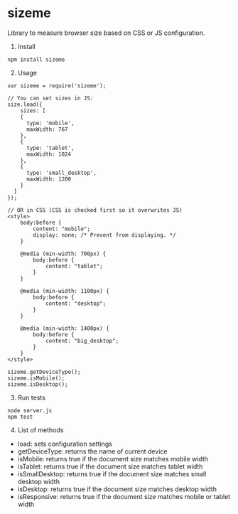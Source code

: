 # sizeme
Library to measure browser size based on CSS or JS configuration.

1. Install 

```
npm install sizeme
```

2. Usage

```
var sizeme = require('sizeme');

// You can set sizes in JS:
size.load({
    sizes: [
    {
      type: 'mobile',
      maxWidth: 767
    },
    {
      type: 'tablet',
      maxWidth: 1024
    },
    {
      type: 'small_desktop',
      maxWidth: 1200
    }
  ]
});

// OR in CSS (CSS is checked first so it overwrites JS)
<style>
    body:before {
        content: "mobile";
        display: none; /* Prevent from displaying. */
    }

    @media (min-width: 700px) {
        body:before {
            content: "tablet";
        }
    }

    @media (min-width: 1100px) {
        body:before {
            content: "desktop";
        }
    }

    @media (min-width: 1400px) {
        body:before {
            content: "big_desktop";
        }
    }
</style>

sizeme.getDeviceType();
sizeme.isMobile();
sizeme.isDesktop();
```

3. Run tests

```
node server.js
npm test
```

4. List of methods

* load: sets configuration settings
* getDeviceType: returns the name of current device
* isMobile: returns true if the document size matches mobile width
* isTablet: returns true if the document size matches tablet width
* isSmallDesktop: returns true if the document size matches small desktop width
* isDesktop: returns true if the document size matches desktop width
* isResponsive: returns true if the document size matches mobile or tablet width